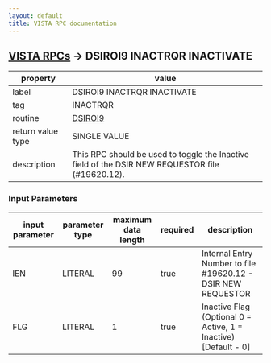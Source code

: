 ```yaml
---
layout: default
title: VISTA RPC documentation
---
```




## [VISTA RPCs](TableOfContent.md) &#8594; DSIROI9 INACTRQR INACTIVATE 

 property | value 
--- | --- 
 label | DSIROI9 INACTRQR INACTIVATE
 tag | INACTRQR
 routine | [DSIROI9](http://code.osehra.org/dox/Routine_DSIROI9_source.html)
 return value type | SINGLE VALUE
 description | This RPC should be used to toggle the Inactive field of the DSIR NEW REQUESTOR file (#19620.12).

### Input Parameters

| input parameter | parameter type | maximum data length | required | description | 
| --- | --- | --- | --- | --- | 
| IEN | LITERAL | 99 | true | Internal Entry Number to file #19620.12 - DSIR NEW REQUESTOR | 
| FLG | LITERAL | 1 | true | Inactive Flag (Optional 0 = Active, 1 = Inactive) [Default - 0] | 
